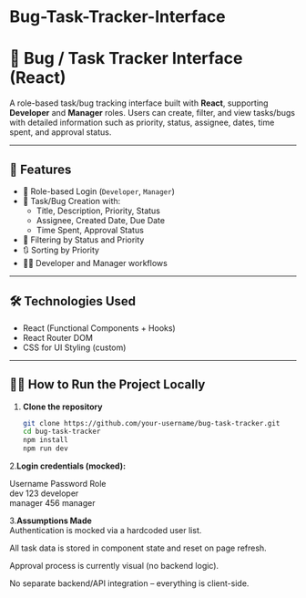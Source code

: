 # Bug-Task-Tracker-Interface

# 🐞 Bug / Task Tracker Interface (React)

A role-based task/bug tracking interface built with **React**, supporting **Developer** and **Manager** roles. Users can create, filter, and view tasks/bugs with detailed information such as priority, status, assignee, dates, time spent, and approval status.

---

## 🚀 Features

- 👤 Role-based Login (`Developer`, `Manager`)
- 📝 Task/Bug Creation with:
  - Title, Description, Priority, Status
  - Assignee, Created Date, Due Date
  - Time Spent, Approval Status
- 🔎 Filtering by Status and Priority
- 🔃 Sorting by Priority
- 🧑‍💼 Developer and Manager workflows

---

## 🛠️ Technologies Used

- React (Functional Components + Hooks)
- React Router DOM
- CSS for UI Styling (custom)

---

## 🧑‍💻 How to Run the Project Locally

1. **Clone the repository**
   ```bash
   git clone https://github.com/your-username/bug-task-tracker.git
   cd bug-task-tracker
   npm install
   npm run dev
   ```

2.**Login credentials (mocked):**

Username Password Role  
dev 123 developer  
manager 456 manager

3.**Assumptions Made**  
Authentication is mocked via a hardcoded user list.

All task data is stored in component state and reset on page refresh.

Approval process is currently visual (no backend logic).

No separate backend/API integration – everything is client-side.
